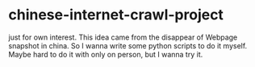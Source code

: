 # chinese-internet-crawl-project
just for own interest. This idea came from the disappear of Webpage snapshot in china. So I wanna write some python scripts to do it myself. Maybe hard to do it with only on person, but I wanna try it.
